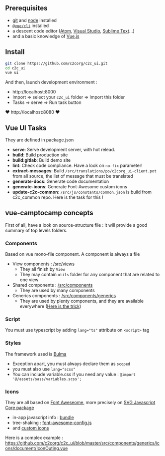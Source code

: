 
## Prerequisites

* [git](https://git-scm.com/) and [node](https://nodejs.org/en/) installed
* [`@vue/cli`](https://cli.vuejs.org/) installed
* a descent code editor ([Atom](https://atom.io/), [Visual Studio](https://visualstudio.microsoft.com), [Sublime Text](https://www.sublimetext.com/)...)
* and a basic knowledge of [Vue.js](https://vuejs.org/)


## Install

```bash
git clone https://github.com/c2corg/c2c_ui.git
cd c2c_ui
vue ui
```

And then, launch development environment :

* http://localhost:8000
* Import => select your `c2c_ui` folder => Import this folder
* Tasks => serve => Run task button

:heart: http://localhost:8080 :heart:


## Vue UI Tasks

They are defined in package.json

* **serve**: Serve development server, with hot relead.
* **build**: Build production site
* **build:gitlab**: Build demo site
* **lint**: Check code compliance. Have a look on `no-fix` parameter!
* **extract-messages**: Build `/src/translations/po/c2corg_ui-client.pot` from all source, the list of message that must be translated
* **generate-docs**: Generate code documentation
* **generate-icons**: Generate Font-Awesome custom icons
* **update-c2c-common**: `/src/js/constants/common.json` is build from c2c_common repo. Here is the task for this !


## vue-camptocamp concepts

First of all, have a look on source-structure file : it will provide a good summary of top levels folders.


### Components

Based on vue mono-file component. A component is always a file

* View components : [/src/views](https://github.com/c2corg/c2c_ui/tree/master/src/views)
  * They all finish by `View`
  * They may contain `utils` folder for any component that are related to one view
* Shared components : [/src/components](https://github.com/c2corg/c2c_ui/tree/master/src/views)
  * They are used by many components
* Generics components : [/src/components/generics](https://github.com/c2corg/c2c_ui/tree/master/src/views/components/generics)
  * They are used by plenty components, and they are available everywhere ([Here is the trick](https://github.com/c2corg/c2c_ui/tree/master/src/js/vue-plugins/generic-components.js))


### Script

You must use typescript by adding `lang="ts"` attribute on `<script>` tag


### Styles

The framework used is [Bulma](https://bulma.io/)

* Exception apart, you must always declare them as `scoped`
* you must also use `lang="scss"`
* You can include variable.css if you need any value : `@import '@/assets/sass/variables.scss';`


### Icons

They are all based on [Font Aweseome](https://fontawesome.com/), more precisely on [SVG Javascript Core package](https://fontawesome.com/how-to-use/on-the-web/advanced/svg-javascript-core)

* in-app javascript info : [bundle](https://cbeauchesne.gitlab.io/vue-camptocamp/bundle-analyzis.html)
* tree-shaking : [font-awesome-config.js](https://github.com/c2corg/c2c_ui/blob/master/src/js/vue-plugins/font-awesome-config.js)
* and [custom icons](https://github.com/c2corg/c2c_ui/tree/master/src/assets/font-awesome-custom)

Here is a complex example : https://github.com/c2corg/c2c_ui/blob/master/src/components/generics/icons/document/IconOuting.vue
